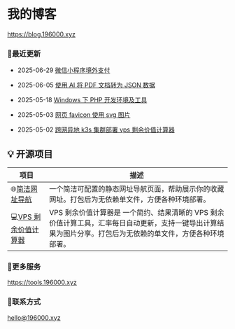 # 我的博客

https://blog.196000.xyz


### 📢最近更新

<!-- blog start -->
- 2025-06-29 [微信小程序境外支付](https://blog.196000.xyz/2025/2025-06-29-develop-weixin-miniprogram-pay.html)

- 2025-06-05 [使用 AI 将 PDF 文档转为 JSON 数据](https://blog.196000.xyz/2025/2025-06-05-develop-ai-pdf-to-json.html)

- 2025-05-18 [Windows 下 PHP 开发环境及工具](https://blog.196000.xyz/2025/2025-05-18-develop-windows-php-tools.html)

- 2025-05-03 [网页 favicon 使用 svg 图片](https://blog.196000.xyz/2025/2025-05-03-develop-favicon-svg.html)

- 2025-05-02 [跨网异地 k3s 集群部署 vps 剩余价值计算器](https://blog.196000.xyz/2025/2025-05-01-develop-k3s-vps-jsq.html)
<!-- blog end -->


## 💡 开源项目

| 项目 | 描述 |
|---|---|
| 🌐[简洁网址导航](https://github.com/hahabye/zero-nav) | 一个简洁可配置的静态网址导航页面，帮助展示你的收藏网址。打包后为无依赖单文件，方便各种环境部署。 |
| 💻[VPS 剩余价值计算器](https://github.com/hahabye/vps_jsq) | VPS 剩余价值计算器是 一个简约、结果清晰的 VPS 剩余价值计算工具，汇率每日自动更新，支持一键导出计算结果为图片分享。打包后为无依赖的单文件，方便各种环境部署。 |



### 🔨更多服务

https://tools.196000.xyz


### 📧联系方式

[hello@196000.xyz](mailto:hello@196000.xyz)

